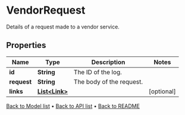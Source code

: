 

# VendorRequest

Details of a request made to a vendor service.

## Properties

| Name | Type | Description | Notes |
|------------ | ------------- | ------------- | -------------|
|**id** | **String** | The ID of the log. |  |
|**request** | **String** | The body of the request. |  |
|**links** | [**List&lt;Link&gt;**](Link.md) |  |  [optional] |



[Back to Model list](../README.md#documentation-for-models) &#8226; [Back to API list](../README.md#documentation-for-api-endpoints) &#8226; [Back to README](../README.md)


